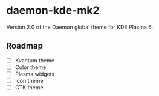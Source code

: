 # daemon-kde-mk2
Version 2.0 of the Daemon global theme for KDE Plasma 6.

## Roadmap
- [ ] Kvantum theme
- [ ] Color theme
- [ ] Plasma widgets
- [ ] Icon theme
- [ ] GTK theme